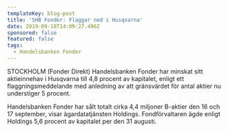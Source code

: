 ```yaml
---
templateKey: blog-post
title: 'SHB Fonder: Flaggar ned i Husqvarna'
date: 2019-09-18T14:09:27.496Z
sponsored: false
featured: false
tags:
  - Handelsbanken Fonder
---
```

STOCKHOLM (Fonder Direkt) Handelsbanken Fonder har minskat sitt aktieinnehav i Husqvarna till 4,8 procent av kapitalet, enligt ett flaggningsmeddelande med anledning av att gränsvärdet för antal aktier nu understiger 5 procent.



Handelsbanken Fonder har sålt totalt cirka 4,4 miljoner B-aktier den 16 och 17 september, visar ägardatatjänsten Holdings. Fondförvaltaren ägde enligt Holdings 5,6 procent av kapitalet per den 31 augusti.
